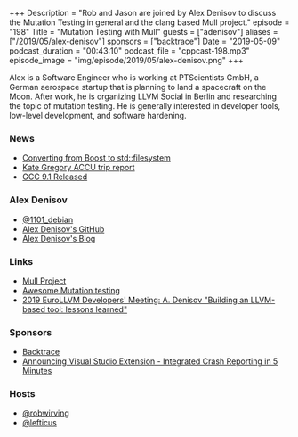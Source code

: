 +++
Description = "Rob and Jason are joined by Alex Denisov to discuss the Mutation Testing in general and the clang based Mull project."
episode = "198"
Title = "Mutation Testing with Mull"
guests = ["adenisov"]
aliases = ["/2019/05/alex-denisov"]
sponsors = ["backtrace"]
Date = "2019-05-09"
podcast_duration = "00:43:10"
podcast_file = "cppcast-198.mp3"
episode_image = "img/episode/2019/05/alex-denisov.png"
+++

Alex is a Software Engineer who is working at PTScientists GmbH, a German aerospace startup that is planning to land a spacecraft on the Moon. After work, he is organizing LLVM Social in Berlin and researching the topic of mutation testing. He is generally interested in developer tools, low-level development, and software hardening.

### News ###

 - [Converting from Boost to std::filesystem](https://www.bfilipek.com/2019/05/boost-to-stdfs.html)
 - [Kate Gregory ACCU trip report](http://www.gregcons.com/KateBlog/ACCUTripReport.aspx)
 - [GCC 9.1 Released](https://lwn.net/Articles/787385/)

### Alex Denisov ###

 - [@1101_debian](https://twitter.com/1101_debian)
 - [Alex Denisov's GitHub](https://github.com/AlexDenisov)
 - [Alex Denisov's Blog](https://lowlevelbits.org/)

### Links ###

 - [Mull Project](https://github.com/mull-project/mull)
 - [Awesome Mutation testing](https://github.com/theofidry/awesome-mutation-testing)
 - [2019 EuroLLVM Developers' Meeting: A. Denisov "Building an LLVM-based tool: lessons learned"](https://www.youtube.com/watch?v=Yvj4G9B6pcU)

### Sponsors ###

- [Backtrace](https://backtrace.io/?utm_source=CppCast&utm_medium=CppCast)
- [Announcing Visual Studio Extension - Integrated Crash Reporting in 5 Minutes](https://backtrace.io/blog/features/visual-studio/)

### Hosts ###

- [@robwirving](https://twitter.com/robwirving)
- [@lefticus](https://twitter.com/lefticus)


